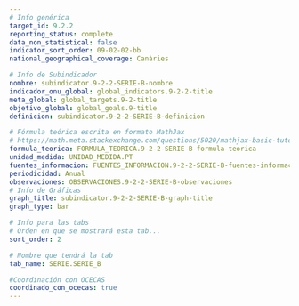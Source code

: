 ```yaml
---
# Info genérica
target_id: 9.2.2
reporting_status: complete
data_non_statistical: false
indicator_sort_order: 09-02-02-bb
national_geographical_coverage: Canàries

# Info de Subindicador
nombre: subindicator.9-2-2-SERIE-B-nombre
indicador_onu_global: global_indicators.9-2-2-title
meta_global: global_targets.9-2-title
objetivo_global: global_goals.9-title
definicion: subindicator.9-2-2-SERIE-B-definicion

# Fórmula teórica escrita en formato MathJax
# https://math.meta.stackexchange.com/questions/5020/mathjax-basic-tutorial-and-quick-reference
formula_teorica: FORMULA_TEORICA.9-2-2-SERIE-B-formula-teorica
unidad_medida: UNIDAD_MEDIDA.PT
fuentes_informacion: FUENTES_INFORMACION.9-2-2-SERIE-B-fuentes-informacion
periodicidad: Anual
observaciones: OBSERVACIONES.9-2-2-SERIE-B-observaciones
# Info de Gráficas
graph_title: subindicator.9-2-2-SERIE-B-graph-title
graph_type: bar

# Info para las tabs
# Orden en que se mostrará esta tab...
sort_order: 2

# Nombre que tendrá la tab
tab_name: SERIE.SERIE_B

#Coordinación con OCECAS
coordinado_con_ocecas: true
---
```


